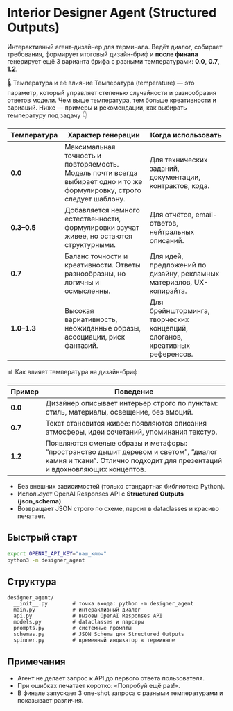 # Interior Designer Agent (Structured Outputs)

Интерактивный агент-дизайнер для терминала. Ведёт диалог, собирает требования,
формирует итоговый дизайн-бриф и **после финала** генерирует ещё 3 варианта
брифа с разными температурами: **0.0**, **0.7**, **1.2**.

🌡️ Температура и её влияние
Температура (temperature) — это параметр, который управляет степенью случайности
и разнообразия ответов модели. Чем выше температура, тем больше креативности и вариаций.
Ниже — примеры и рекомендации, как выбирать температуру под задачу 👇

| Температура | Характер генерации                                                                                                     | Когда использовать                                                         |
| ----------- | ---------------------------------------------------------------------------------------------------------------------- | -------------------------------------------------------------------------- |
| **0.0**     | Максимальная точность и повторяемость. Модель почти всегда выбирает одно и то же формулировку, строго следует шаблону. | Для технических заданий, документации, контрактов, кода.                   |
| **0.3–0.5** | Добавляется немного естественности, формулировки звучат живее, но остаются структурными.                               | Для отчётов, email-ответов, нейтральных описаний.                          |
| **0.7**     | Баланс точности и креативности. Ответы разнообразны, но логичны и осмысленны.                                          | Для идей, предложений по дизайну, рекламных материалов, UX-копирайта.      |
| **1.0–1.3** | Высокая вариативность, неожиданные образы, ассоциации, риск фантазий.                                                  | Для брейншторминга, творческих концепций, слоганов, креативных референсов. |

📊 Как влияет температура на дизайн-бриф

| Пример  | Поведение                                                                                                                                                       |
| ------- | --------------------------------------------------------------------------------------------------------------------------------------------------------------- |
| **0.0** | Дизайнер описывает интерьер строго по пунктам: стиль, материалы, освещение, без эмоций.                                                                         |
| **0.7** | Текст становится живее: появляются описания атмосферы, идеи сочетаний, упоминания текстур.                                                                      |
| **1.2** | Появляются смелые образы и метафоры: “пространство дышит деревом и светом”, “диалог камня и ткани”. Отлично подходит для презентаций и вдохновляющих концептов. |


- Без внешних зависимостей (только стандартная библиотека Python).
- Использует OpenAI Responses API с **Structured Outputs (json_schema)**.
- Возвращает JSON строго по схеме, парсит в dataclasses и красиво печатает.

## Быстрый старт

```bash
export OPENAI_API_KEY="ваш_ключ"
python3 -m designer_agent
```

## Структура

```
designer_agent/
  __init__.py        # точка входа: python -m designer_agent
  main.py            # интерактивный диалог
  api.py             # вызовы OpenAI Responses API
  models.py          # dataclasses и парсеры
  prompts.py         # системные промпты
  schemas.py         # JSON Schema для Structured Outputs
  spinner.py         # временный индикатор в терминале
```

## Примечания

- Агент не делает запрос к API до первого ответа пользователя.
- При ошибках печатает коротко: «Попробуй ещё раз!».
- В финале запускает 3 one-shot запроса с разными температурами и показывает различия.
```

